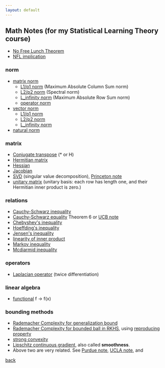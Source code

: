 ```yaml
---
layout: default
---
```


## Math Notes (for my Statistical Learning Theory course)

- [No Free Lunch Theorem](https://pdfs.semanticscholar.org/daa7/140e3884a661ffe7d42b24d699996b3e605a.pdf)
- [NFL implication](https://machinelearningmastery.com/no-free-lunch-theorem-for-machine-learning/#:~:text=a%20search%20problem.-,The%20implication%20is%20that%20the%20performance%20of%20your%20favorite%20algorithm%20is%20identical%20to%20a%20completely%20naive%20algorithm%2C%20such%20as%20random%20search.,-Roughly%20speaking%20we)

### norm
- [matrix norm](https://mathworld.wolfram.com/MatrixNorm.html)
    - [L1/p1 norm](https://mathworld.wolfram.com/MaximumAbsoluteColumnSumNorm.html) (Maximum Absolute Column Sum norm)
    - [L2/p2 norm](https://mathworld.wolfram.com/SpectralNorm.html) (Spectral norm)
    - [L_infinity norm](https://mathworld.wolfram.com/MaximumAbsoluteRowSumNorm.html) (Maximum Absolute Row Sum norm)
    - [operator norm](https://mathworld.wolfram.com/OperatorNorm.html)
- [vector norm](https://mathworld.wolfram.com/VectorNorm.html)
    - [L1/p1 norm](https://mathworld.wolfram.com/L1-Norm.html)
    - [L2/p2 norm](https://mathworld.wolfram.com/L2-Norm.html)
    - [L_infinity norm](https://mathworld.wolfram.com/L-Infinity-Norm.html)
- [natural norm](https://mathworld.wolfram.com/NaturalNorm.html)

### matrix
- [Conjugate transpose](https://mathworld.wolfram.com/ConjugateTranspose.html) (* or H)
- [Hermitian matrix](https://mathworld.wolfram.com/HermitianMatrix.html)
- [Hessian](https://mathworld.wolfram.com/Hessian.html)
- [Jacobian](https://mathworld.wolfram.com/Jacobian.html)
- [SVD](https://web.mit.edu/be.400/www/SVD/Singular_Value_Decomposition.htm#:~:text=The%20singular%20values%20are%20the,and%20V%20are%20also%20real.) (singular value decomposition), [Princeton note](http://pillowlab.princeton.edu/teaching/statneuro2018/slides/notes02_SVD.pdf)
- [unitary matrix](https://mathworld.wolfram.com/UnitaryMatrix.html) (unitary basis: each row has length one, and their Hermitian inner product is zero.)

### relations
- [Cauchy-Schwarz inequality](https://en.wikipedia.org/wiki/Cauchy%E2%80%93Schwarz_inequality)
- [Cauchy-Schwarz equality](https://people.math.osu.edu/costin.10/5101/Orthog%20p2-6.pdf) Theorem 6 or [UCB note](https://math.berkeley.edu/~arash/54/notes/6_7.pdf)
- [Chebyshev's inequality](https://en.wikipedia.org/wiki/Markov%27s_inequality#:~:text=%5Bedit%5D-,Chebyshev%27s%20inequality,-%5Bedit%5D)
- [Hoeffding's inequality](https://cs229.stanford.edu/extra-notes/hoeffding.pdf)
- [Jensen's inequality](https://en.wikipedia.org/w/index.php?title=Special:MathWikibase&qid=Q107203920)
- [linearity of inner product](https://ccrma.stanford.edu/~jos/st/Linearity_Inner_Product.html)
- [Markov inequality](https://en.wikipedia.org/wiki/Markov%27s_inequality#:~:text=External%20links-,Statement,-%5Bedit%5D)
- [Mcdiarmid inequality](https://www.cs.columbia.edu/~djhsu/coms4995-s20/lectures/mcdiarmid-notes.pdf)

### operators
- [Laplacian operator](https://mathworld.wolfram.com/Laplacian.html) (twice differentiation)

### linear algebra
- [functional](https://en.wikipedia.org/wiki/Functional_(mathematics)) f → f(x)

### bounding methods
- [Rademacher Complexity for generalization bound](https://www.cs.cmu.edu/~ninamf/ML11/lect1117.pdf)
- [Rademacher Complexity for bounded ball in RKHS](https://web.eecs.umich.edu/~cscott/past_courses/eecs598w14/notes/15_rademacher_kernel.pdf), using [reproducing property](https://stats.stackexchange.com/questions/424723/understanding-the-reproducing-property-of-rkhs)
- [strong convexity](https://xingyuzhou.org/blog/notes/strong-convexity#:~:text=Intuitively%20speaking%2C%20strong%20convexity%20means,grater%20than%20the%20linear%20growth.)
- [Lipschitz continuous gradient](https://xingyuzhou.org/blog/notes/Lipschitz-gradient), also called **smoothness**. 
- Above two are very related. See [Purdue note](https://www.stat.purdue.edu/~vishy/introml/notes/Optimization.pdf), [UCLA note](https://www.seas.ucla.edu/~vandenbe/236C/lectures/gradient.pdf), and []()

[back](../)
